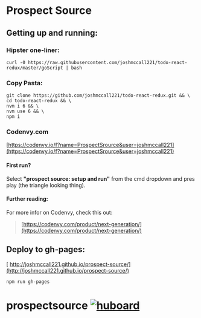# Prospect Source 


## Getting up and running: 

### Hipster one-liner:
```
curl -0 https://raw.githubusercontent.com/joshmccall221/todo-react-redux/master/goScript | bash
```

### Copy Pasta:
```
git clone https://github.com/joshmccall221/todo-react-redux.git && \
cd todo-react-redux && \
nvm i 6 && \
nvm use 6 && \
npm i
```
### Codenvy.com
[https://codenvy.io/f?name=ProspectSrource&user=joshmccall221](https://codenvy.io/f?name=ProspectSrource&user=joshmccall221)

#### First run? 
Select **"prospect source: setup and run"** from the cmd dropdown and pres play (the triangle looking thing). 

#### Further reading: 
For more infor on Codenvy, check this out: 
>[https://codenvy.com/product/next-generation/](https://codenvy.com/product/next-generation/)

## Deploy to gh-pages: 

[ http://joshmccall221.github.io/prospect-source/](http://joshmccall221.github.io/prospect-source/)

```
npm run gh-pages
```
# prospectsource [![huboard](https://img.shields.io/badge/huboard-Prospect%20Source-green.svg)]( https://huboard.com/McCallTech/prospectsource/)

